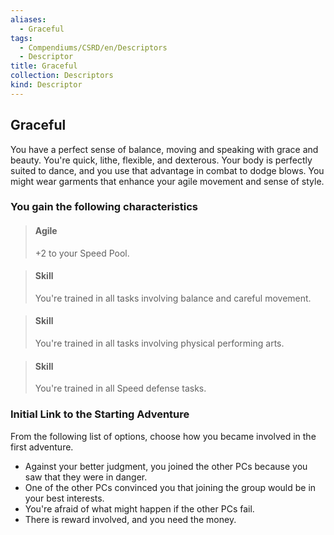 ```yaml
---
aliases:
  - Graceful
tags:
  - Compendiums/CSRD/en/Descriptors
  - Descriptor
title: Graceful
collection: Descriptors
kind: Descriptor
---
```

## Graceful  
You have a perfect sense of balance, moving and speaking with grace and beauty. You're quick, lithe, flexible, and dexterous. Your body is perfectly suited to dance, and you use that advantage in combat to dodge blows. You might wear garments that enhance your agile movement and sense of style.
### You gain the following characteristics  
> #### Agile
> +2 to your Speed Pool.  

> #### Skill
> You're trained in all tasks involving balance and careful movement.  

> #### Skill
> You're trained in all tasks involving physical performing arts.  

> #### Skill
> You're trained in all Speed defense tasks.  

### Initial Link to the Starting Adventure  
From the following list of options, choose how you became involved in the first adventure.  
- Against your better judgment, you joined the other PCs because you saw that they were in danger.  
- One of the other PCs convinced you that joining the group would be in your best interests.  
- You're afraid of what might happen if the other PCs fail.  
- There is reward involved, and you need the money.  